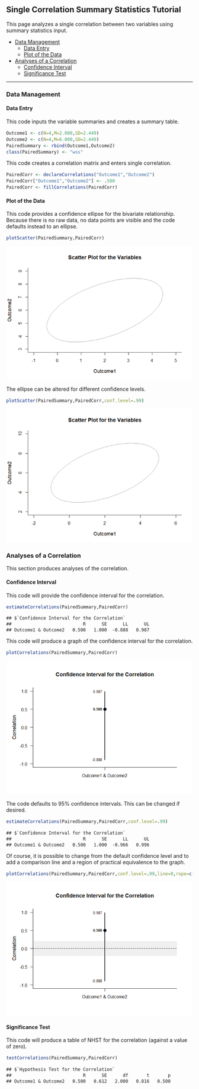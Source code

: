 
## Single Correlation Summary Statistics Tutorial

This page analyzes a single correlation between two variables using
summary statistics input.

- [Data Management](#data-management)
  - [Data Entry](#data-entry)
  - [Plot of the Data](#plot-of-the-data)
- [Analyses of a Correlation](#analyses-of-a-correlation)
  - [Confidence Interval](#confidence-interval)
  - [Significance Test](#significance-test)

------------------------------------------------------------------------

### Data Management

#### Data Entry

This code inputs the variable summaries and creates a summary table.

``` r
Outcome1 <- c(N=4,M=2.000,SD=2.449)
Outcome2 <- c(N=4,M=6.000,SD=2.449)
PairedSummary <- rbind(Outcome1,Outcome2)
class(PairedSummary) <- "wss"
```

This code creates a correlation matrix and enters single correlation.

``` r
PairedCorr <- declareCorrelations("Outcome1","Outcome2")
PairedCorr["Outcome1","Outcome2"] <- .500
PairedCorr <- fillCorrelations(PairedCorr)
```

#### Plot of the Data

This code provides a confidence ellipse for the bivariate relationship.
Because there is no raw data, no data points are visible and the code
defaults instead to an ellipse.

``` r
plotScatter(PairedSummary,PairedCorr)
```

![](figures/SingleCorrelation-Summary-ScatterD-1.png)<!-- -->

The ellipse can be altered for different confidence levels.

``` r
plotScatter(PairedSummary,PairedCorr,conf.level=.99)
```

![](figures/SingleCorrelation-Summary-ScatterE-1.png)<!-- -->

### Analyses of a Correlation

This section produces analyses of the correlation.

#### Confidence Interval

This code will provide the confidence interval for the correlation.

``` r
estimateCorrelations(PairedSummary,PairedCorr)
```

    ## $`Confidence Interval for the Correlation`
    ##                           R      SE      LL      UL
    ## Outcome1 & Outcome2   0.500   1.000  -0.888   0.987

This code will produce a graph of the confidence interval for the
correlation.

``` r
plotCorrelations(PairedSummary,PairedCorr)
```

![](figures/SingleCorrelation-Summary-IntervalsA-1.png)<!-- -->

The code defaults to 95% confidence intervals. This can be changed if
desired.

``` r
estimateCorrelations(PairedSummary,PairedCorr,conf.level=.99)
```

    ## $`Confidence Interval for the Correlation`
    ##                           R      SE      LL      UL
    ## Outcome1 & Outcome2   0.500   1.000  -0.966   0.996

Of course, it is possible to change from the default confidence level
and to add a comparison line and a region of practical equivalence to
the graph.

``` r
plotCorrelations(PairedSummary,PairedCorr,conf.level=.99,line=0,rope=c(-.2,.2))
```

![](figures/SingleCorrelation-Summary-IntervalsB-1.png)<!-- -->

#### Significance Test

This code will produce a table of NHST for the correlation (against a
value of zero).

``` r
testCorrelations(PairedSummary,PairedCorr)
```

    ## $`Hypothesis Test for the Correlation`
    ##                           R      SE      df       t       p
    ## Outcome1 & Outcome2   0.500   0.612   2.000   0.816   0.500
